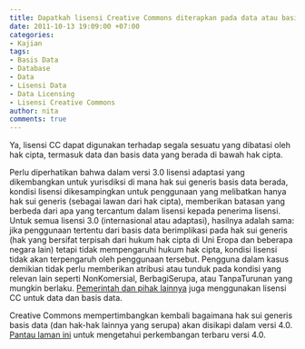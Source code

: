 ```yaml
---
title: Dapatkah lisensi Creative Commons diterapkan pada data atau basis data?
date: 2011-10-13 19:09:00 +07:00
categories:
- Kajian
tags:
- Basis Data
- Database
- Data
- Lisensi Data
- Data Licensing
- Lisensi Creative Commons
author: nita
comments: true
---
```


Ya, lisensi CC dapat digunakan terhadap segala sesuatu yang dibatasi oleh hak cipta, termasuk data dan basis data yang berada di bawah hak cipta.

Perlu diperhatikan bahwa dalam versi 3.0 lisensi adaptasi yang dikembangkan untuk yurisdiksi di mana hak sui generis basis data berada, kondisi lisensi dikesampingkan untuk penggunaan yang melibatkan hanya hak sui generis (sebagai lawan dari hak cipta), memberikan batasan yang berbeda dari apa yang tercantum dalam lisensi kepada penerima lisensi. Untuk semua lisensi 3.0 (internasional atau adaptasi), hasilnya adalah sama: jika penggunaan tertentu dari basis data berimplikasi pada hak sui generis (hak yang bersifat terpisah dari hukum hak cipta di Uni Eropa dan beberapa negara lain) tetapi tidak mempengaruhi hukum hak cipta, kondisi lisensi tidak akan terpengaruh oleh penggunaan tersebut. Pengguna dalam kasus demikian tidak perlu memberikan atribusi atau tunduk pada kondisi yang relevan lain seperti NonKomersial, BerbagiSerupa, atau TanpaTurunan yang mungkin berlaku. [Pemerintah dan pihak lainnya](http://wiki.creativecommons.org/Data_and_CC_licenses) juga menggunakan lisensi CC untuk data dan basis data.

Creative Commons mempertimbangkan kembali bagaimana hak sui generis basis data (dan hak-hak lainnya yang serupa) akan disikapi dalam versi 4.0. [Pantau laman ini](http://wiki.creativecommons.org/Version_4) untuk mengetahui perkembangan terbaru versi 4.0.
